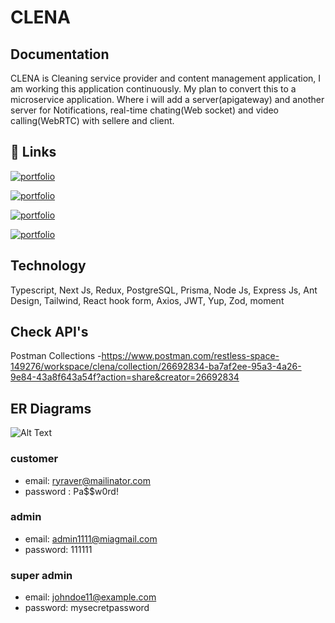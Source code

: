 # CLENA 





## Documentation

CLENA is Cleaning service provider and content management application, I am working this application continuously. My plan to convert this to a microservice application. Where i will add a server(apigateway) and another server for Notifications, real-time chating(Web socket) and video calling(WebRTC) with sellere and client.


## 🔗 Links
[![portfolio](https://img.shields.io/badge/Github-client-000?style=for-the-badge&logo=ko-fi&logoColor=white)](https://github.com/BayajidAlam/clena-frontend)

[![portfolio](https://img.shields.io/badge/Github-server-000?style=for-the-badge&logo=ko-fi&logoColor=white)](https://github.com/BayajidAlam/cleana-backend)

[![portfolio](https://img.shields.io/badge/Livesite_Client-000?style=for-the-badge&logo=ko-fi&logoColor=white)](https://clena-frontend.vercel.app/)

[![portfolio](https://img.shields.io/badge/Livesite_Server-000?style=for-the-badge&logo=ko-fi&logoColor=white)](https://clena-ts-prisma-postgress.vercel.app/api/v1)



## Technology

Typescript, Next Js, Redux, PostgreSQL, Prisma, Node Js, Express Js, Ant Design, Tailwind, React hook form, Axios, JWT, Yup, Zod, moment

## Check API's
Postman Collections -https://www.postman.com/restless-space-149276/workspace/clena/collection/26692834-ba7af2ee-95a3-4a26-9e84-43a8f643a54f?action=share&creator=26692834

## ER Diagrams
![Alt Text](https://i.ibb.co/qkwSKfq/Screenshot-513.png)




### customer 
- email: ryraver@mailinator.com
- password : Pa$$w0rd!

### admin 

- email: admin1111@miagmail.com 
- password: 111111

### super admin 
- email: johndoe11@example.com
- password: mysecretpassword

